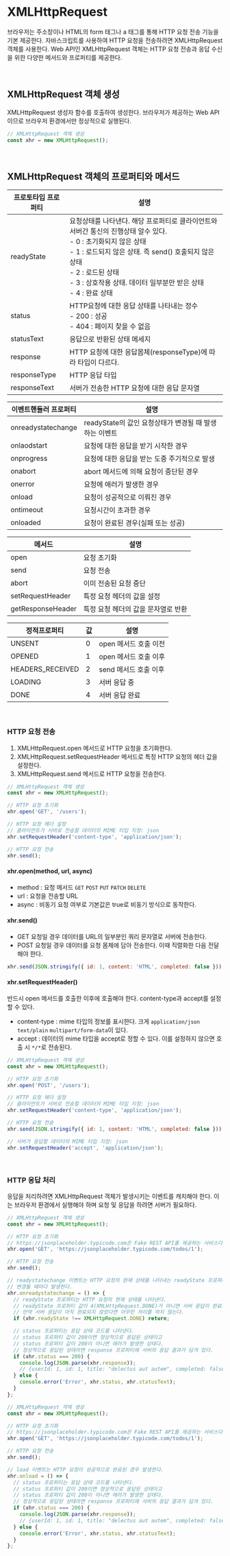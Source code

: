 # XMLHttpRequest
브라우저는 주소창이나 HTML의 form 태그나 a 태그를 통해 HTTP 요청 전송 기능을 기본 제공한다. 자바스크립트를 사용하여 HTTP 요청을 전송하려면 XMLHttpRequest 객체를 사용한다. Web API인 XMLHttpRequest 객체는 HTTP 요청 전송과 응답 수신을 위한 다양한 메서드와 프로퍼티를 제공한다.

<br/>


## XMLHttpRequest 객체 생성
XMLHttpRequest 생성자 함수를 호출하여 생성한다. 브라우저가 제공하는 Web API이므로 브라우저 환경에서만 정상적으로 실행된다.

```js
// XMLHttpRequest 객체 생성
const xhr = new XMLHttpRequest();
```

<br/>

## XMLHttpRequest 객체의 프로퍼티와 메서드

| 프로토타입 프로퍼티 | 설명 |
| --- | --- |
| readyState | 요청상태를 나타낸다. 해당 프로퍼티로 클라이언트와 서버간 통신의 진행상태 알수 있다. <br/>- 0 : 초기화되지 않은 상태 <br/>- 1 : 로드되지 않은 상태. 즉 send() 호출되지 않은 상태 <br/>- 2 : 로드된 상태 <br/>- 3 : 상호작용 상태. 데이터 일부분만 받은 상태 <br/>- 4 : 완료 상태 |
| status | HTTP요청에 대한 응답 상태를 나타내는 정수 <br/> - 200 : 성공 <br/> - 404 : 페이지 찾을 수 없음 |
| statusText | 응답으로 반환된 상태 메세지 |
| response | HTTP 요청에 대한 응답몸체(responseType)에 따라 타입이 다르다. |
| responseType | HTTP 응답 타입 |
| responseText | 서버가 전송한 HTTP 요청에 대한 응답 문자열 |


| 이벤트핸들러 프로퍼티 | 설명 |
| --- | --- |
| onreadystatechange | readyState의 값인 요청상태가 변경될 때 발생하는 이벤트 |
| onlaodstart | 요청에 대한 응답을 받기 시작한 경우 |
| onprogress | 요청에 대한 응답을 받는 도중 주기적으로 발생 |
| onabort | abort 메서드에 의해 요청이 중단된 경우 |
| onerror | 요청에 애러가 발생한 경우 |
| onload | 요청이 성공적으로 이뤄진 경우 |
| ontimeout | 요청시간이 초과한 경우 |
| onloaded | 요청이 완료된 경우(실패 또는 성공) |

| 메서드 | 설명 |
| --- | --- |
| open | 요청 초기화 |
| send | 요청 전송 |
| abort | 이미 전송된 요청 중단 |
| setRequestHeader | 특정 요청 헤더의 값을 설정 |
| getResponseHeader | 특정 요청 헤더의 값을 문자열로 반환 |


| 정적프로퍼티 | 값 | 설명 |
| --- | --- | --- |
| UNSENT | 0 | open 메서드 호출 이전 |
| OPENED | 1 | open 메서드 호출 이후 |
| HEADERS_RECEIVED | 2 | send 메서드 호출 이후 |
| LOADING | 3 | 서버 응답 중 |
| DONE | 4 | 서버 응답 완료 |

<br/>

### HTTP 요청 전송
1. XMLHttpRequest.open 메서드로 HTTP 요청을 초기화한다.
2. XMLHttpRequest.setRequestHeader 메서드로 특정 HTTP 요청의 헤더 값을 설정한다.
3. XMLHttpRequest.send 메서드로 HTTP 요청을 전송한다.

```js
// XMLHttpRequest 객체 생성
const xhr = new XMLHttpRequest();

// HTTP 요청 초기화
xhr.open('GET', '/users');

// HTTP 요청 헤더 설정
// 클라이언트가 서버로 전송할 데이터의 MIME 타입 지정: json
xhr.setRequestHeader('content-type', 'application/json');

// HTTP 요청 전송
xhr.send();
```

#### xhr.open(method, url, async)
- method : 요청 메서드 `GET` `POST` `PUT` `PATCH` `DELETE`
- url : 요청을 전송할 URL
- async : 비동기 요청 여부로 기본값은 true로 비동기 방식으로 동작한다.

#### xhr.send()
- GET 요청일 경우 데이터를 URL의 일부분인 쿼리 문자열로 서버에 전송한다.
- POST 요청일 경우 데이터를 요청 몸체에 담아 전송한다. 이때 직렬화한 다음 전달해야 한다.

```js
xhr.send(JSON.stringify({ id: 1, content: 'HTML', completed: false }));
```

#### xhr.setRequestHeader()
반드시 open 메서드를 호출한 이후에 호출해야 한다. content-type과 accept를 설정할 수 있다.

- content-type : mime 타입의 정보를 표시한다. 크게 `application/json` `text/plain` `multipart/form-data`이 있다.
- accept : 데이터의 mime 타입을 accept로 정할 수 있다. 이를 설정하지 않으면 호출 시 `*/*`로 전송된다.

```js
// XMLHttpRequest 객체 생성
const xhr = new XMLHttpRequest();

// HTTP 요청 초기화
xhr.open('POST', '/users');

// HTTP 요청 헤더 설정
// 클라이언트가 서버로 전송할 데이터의 MIME 타입 지정: json
xhr.setRequestHeader('content-type', 'application/json');

// HTTP 요청 전송
xhr.send(JSON.stringify({ id: 1, content: 'HTML', completed: false }));
```

```js
// 서버가 응답할 데이터의 MIME 타입 지정: json
xhr.setRequestHeader('accept', 'application/json');
```

<br/>

### HTTP 응답 처리
응답을 처리하려면 XMLHttpRequest 객체가 발생시키는 이벤트를 캐치해야 한다. 이는 브라우저 환경에서 실행해야 하며 요청 및 응답을 하려면 서버가 필요하다.

```js
// XMLHttpRequest 객체 생성
const xhr = new XMLHttpRequest();

// HTTP 요청 초기화
// https://jsonplaceholder.typicode.com은 Fake REST API를 제공하는 서비스다.
xhr.open('GET', 'https://jsonplaceholder.typicode.com/todos/1');

// HTTP 요청 전송
xhr.send();

// readystatechange 이벤트는 HTTP 요청의 현재 상태를 나타내는 readyState 프로퍼티가
// 변경될 때마다 발생한다.
xhr.onreadystatechange = () => {
  // readyState 프로퍼티는 HTTP 요청의 현재 상태를 나타낸다.
  // readyState 프로퍼티 값이 4(XMLHttpRequest.DONE)가 아니면 서버 응답이 완료되지 상태다.
  // 만약 서버 응답이 아직 완료되지 않았다면 아무런 처리를 하지 않는다.
  if (xhr.readyState !== XMLHttpRequest.DONE) return;

  // status 프로퍼티는 응답 상태 코드를 나타낸다.
  // status 프로퍼티 값이 200이면 정상적으로 응답된 상태이고
  // status 프로퍼티 값이 200이 아니면 에러가 발생한 상태다.
  // 정상적으로 응답된 상태라면 response 프로퍼티에 서버의 응답 결과가 담겨 있다.
  if (xhr.status === 200) {
    console.log(JSON.parse(xhr.response));
    // {userId: 1, id: 1, title: "delectus aut autem", completed: false}
  } else {
    console.error('Error', xhr.status, xhr.statusText);
  }
};
```

```js
// XMLHttpRequest 객체 생성
const xhr = new XMLHttpRequest();

// HTTP 요청 초기화
// https://jsonplaceholder.typicode.com은 Fake REST API를 제공하는 서비스다.
xhr.open('GET', 'https://jsonplaceholder.typicode.com/todos/1');

// HTTP 요청 전송
xhr.send();

// load 이벤트는 HTTP 요청이 성공적으로 완료된 경우 발생한다.
xhr.onload = () => {
  // status 프로퍼티는 응답 상태 코드를 나타낸다.
  // status 프로퍼티 값이 200이면 정상적으로 응답된 상태이고
  // status 프로퍼티 값이 200이 아니면 에러가 발생한 상태다.
  // 정상적으로 응답된 상태라면 response 프로퍼티에 서버의 응답 결과가 담겨 있다.
  if (xhr.status === 200) {
    console.log(JSON.parse(xhr.response));
    // {userId: 1, id: 1, title: "delectus aut autem", completed: false}
  } else {
    console.error('Error', xhr.status, xhr.statusText);
  }
};
```